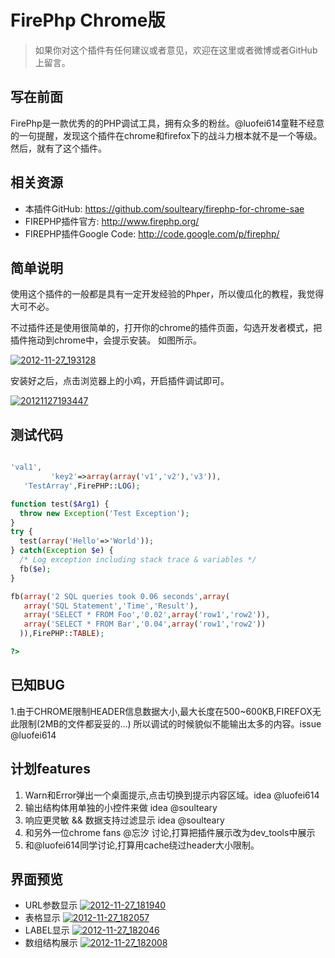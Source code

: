 # FirePhp Chrome版

> 如果你对这个插件有任何建议或者意见，欢迎在这里或者微博或者GitHub上留言。

## 写在前面

FirePhp是一款优秀的的PHP调试工具，拥有众多的粉丝。@luofei614童鞋不经意的一句提醒，发现这个插件在chrome和firefox下的战斗力根本就不是一个等级。然后，就有了这个插件。

## 相关资源

- 本插件GitHub: https://github.com/soulteary/firephp-for-chrome-sae
- FIREPHP插件官方: http://www.firephp.org/
- FIREPHP插件Google Code: http://code.google.com/p/firephp/

## 简单说明

使用这个插件的一般都是具有一定开发经验的Phper，所以傻瓜化的教程，我觉得大可不必。

不过插件还是使用很简单的，打开你的chrome的插件页面，勾选开发者模式，把插件拖动到chrome中，会提示安装。 如图所示。

[![2012-11-27_193128](https://attachment.soulteary.com/2012/11/28/2012-11-27_193128.png "2012-11-27_193128")](https://attachment.soulteary.com/2012/11/28/2012-11-27_193128.png) 

安装好之后，点击浏览器上的小鸡，开启插件调试即可。

[![20121127193447](https://attachment.soulteary.com/2012/11/28/20121127193447.png "20121127193447")](https://attachment.soulteary.com/2012/11/28/20121127193447.png)

## 测试代码

```php

'val1',
         'key2'=>array(array('v1','v2'),'v3')),
   'TestArray',FirePHP::LOG);

function test($Arg1) {
  throw new Exception('Test Exception');
}
try {
  test(array('Hello'=>'World'));
} catch(Exception $e) {
  /* Log exception including stack trace & variables */
  fb($e);
}

fb(array('2 SQL queries took 0.06 seconds',array(
   array('SQL Statement','Time','Result'),
   array('SELECT * FROM Foo','0.02',array('row1','row2')),
   array('SELECT * FROM Bar','0.04',array('row1','row2'))
  )),FirePHP::TABLE);

?>
```

## 已知BUG

1.由于CHROME限制HEADER信息数据大小,最大长度在500~600KB,FIREFOX无此限制(2MB的文件都妥妥的...) 所以调试的时候貌似不能输出太多的内容。issue @luofei614

## 计划features

1. Warn和Error弹出一个桌面提示,点击切换到提示内容区域。idea @luofei614 
2. 输出结构体用单独的小控件来做 idea @soulteary 
3. 响应更灵敏 && 数据支持过滤显示 idea @soulteary
4. 和另外一位chrome fans @忘汐 讨论,打算把插件展示改为dev_tools中展示
5. 和@luofei614同学讨论,打算用cache绕过header大小限制。  

## 界面预览

- URL参数显示 [![2012-11-27_181940](https://attachment.soulteary.com/2012/11/28/2012-11-27_181940.png "2012-11-27_181940")](https://attachment.soulteary.com/2012/11/28/2012-11-27_181940.png) 
- 表格显示 [![2012-11-27_182057](https://attachment.soulteary.com/2012/11/28/2012-11-27_182057.png "2012-11-27_182057")](https://attachment.soulteary.com/2012/11/28/2012-11-27_182057.png) 
- LABEL显示 [![2012-11-27_182046](https://attachment.soulteary.com/2012/11/28/2012-11-27_182046.png "2012-11-27_182046")](https://attachment.soulteary.com/2012/11/28/2012-11-27_182046.png) 
- 数组结构展示 [![2012-11-27_182008](https://attachment.soulteary.com/2012/11/28/2012-11-27_182008.png "2012-11-27_182008")](https://attachment.soulteary.com/2012/11/28/2012-11-27_182008.png)

